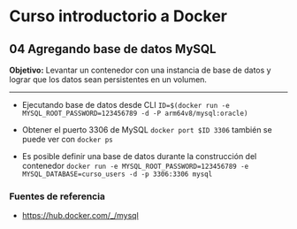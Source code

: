 # Curso introductorio a Docker

## 04 Agregando base de datos MySQL

**Objetivo:** Levantar un contenedor con una instancia de base de datos y lograr que los datos sean persistentes en un volumen.

---

- Ejecutando base de datos desde CLI
  `ID=$(docker run -e MYSQL_ROOT_PASSWORD=123456789 -d -P arm64v8/mysql:oracle)`

- Obtener el puerto 3306 de MySQL
  `docker port $ID 3306`
  también se puede ver con
  `docker ps`

- Es posible definir una base de datos durante la construcción del contenedor
  `docker run -e MYSQL_ROOT_PASSWORD=123456789 -e MYSQL_DATABASE=curso_users -d -p 3306:3306 mysql`

### Fuentes de referencia

- https://hub.docker.com/_/mysql
